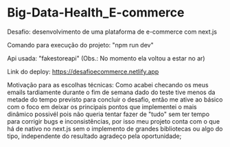 # Big-Data-Health_E-commerce

Desafio: desenvolvimento de uma plataforma de e-commerce com next.js

Comando para execução do projeto: "npm run dev"

Api usada: "fakestoreapi" (Obs.: No momento ela voltou a estar no ar)

Link do deploy: <a>https://desafioecommerce.netlify.app</a>

Motivação para as escolhas técnicas: Como acabei checando os meus emails tardiamente durante o fim de semana dado do teste tive menos da metade do tempo previsto para concluir o desafio, então me ative ao básico com o foco em deixar os principais pontos que implementei o mais dinâmico possivél pois não queria tentar fazer de "tudo" sem ter tempo para corrigir bugs e inconsistências, por isso meu projeto conta com o que há de nativo no next.js sem o implemento de grandes bibliotecas ou algo do tipo, independente do resultado agradeço pela oportunidade;

